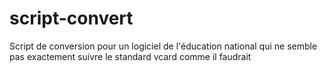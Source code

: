 # script-convert
Script de conversion pour un logiciel de l'éducation national qui ne semble pas exactement suivre le standard vcard comme il faudrait
